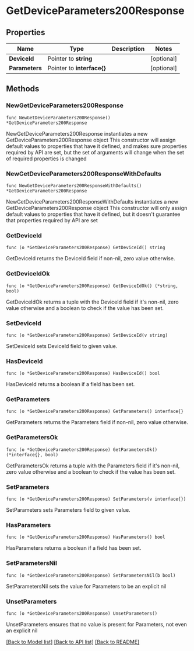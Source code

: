 # GetDeviceParameters200Response

## Properties

Name | Type | Description | Notes
------------ | ------------- | ------------- | -------------
**DeviceId** | Pointer to **string** |  | [optional] 
**Parameters** | Pointer to **interface{}** |  | [optional] 

## Methods

### NewGetDeviceParameters200Response

`func NewGetDeviceParameters200Response() *GetDeviceParameters200Response`

NewGetDeviceParameters200Response instantiates a new GetDeviceParameters200Response object
This constructor will assign default values to properties that have it defined,
and makes sure properties required by API are set, but the set of arguments
will change when the set of required properties is changed

### NewGetDeviceParameters200ResponseWithDefaults

`func NewGetDeviceParameters200ResponseWithDefaults() *GetDeviceParameters200Response`

NewGetDeviceParameters200ResponseWithDefaults instantiates a new GetDeviceParameters200Response object
This constructor will only assign default values to properties that have it defined,
but it doesn't guarantee that properties required by API are set

### GetDeviceId

`func (o *GetDeviceParameters200Response) GetDeviceId() string`

GetDeviceId returns the DeviceId field if non-nil, zero value otherwise.

### GetDeviceIdOk

`func (o *GetDeviceParameters200Response) GetDeviceIdOk() (*string, bool)`

GetDeviceIdOk returns a tuple with the DeviceId field if it's non-nil, zero value otherwise
and a boolean to check if the value has been set.

### SetDeviceId

`func (o *GetDeviceParameters200Response) SetDeviceId(v string)`

SetDeviceId sets DeviceId field to given value.

### HasDeviceId

`func (o *GetDeviceParameters200Response) HasDeviceId() bool`

HasDeviceId returns a boolean if a field has been set.

### GetParameters

`func (o *GetDeviceParameters200Response) GetParameters() interface{}`

GetParameters returns the Parameters field if non-nil, zero value otherwise.

### GetParametersOk

`func (o *GetDeviceParameters200Response) GetParametersOk() (*interface{}, bool)`

GetParametersOk returns a tuple with the Parameters field if it's non-nil, zero value otherwise
and a boolean to check if the value has been set.

### SetParameters

`func (o *GetDeviceParameters200Response) SetParameters(v interface{})`

SetParameters sets Parameters field to given value.

### HasParameters

`func (o *GetDeviceParameters200Response) HasParameters() bool`

HasParameters returns a boolean if a field has been set.

### SetParametersNil

`func (o *GetDeviceParameters200Response) SetParametersNil(b bool)`

 SetParametersNil sets the value for Parameters to be an explicit nil

### UnsetParameters
`func (o *GetDeviceParameters200Response) UnsetParameters()`

UnsetParameters ensures that no value is present for Parameters, not even an explicit nil

[[Back to Model list]](../README.md#documentation-for-models) [[Back to API list]](../README.md#documentation-for-api-endpoints) [[Back to README]](../README.md)



